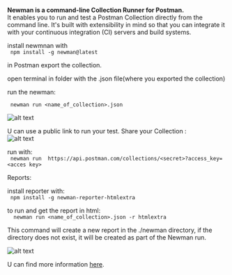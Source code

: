 **Newman is a command-line Collection Runner for Postman.**  
It enables you to run and test a Postman Collection directly from the command line. It's built with extensibility in mind so that you can integrate it with your continuous integration (CI) servers and build systems.


install newmnan with  
``` npm install -g newman@latest```

in Postman export the collection.

open terminal in folder with the .json file(where you exported the collection)

run the newman:  
  

``` newman run <name_of_collection>.json```

![alt text](runInTerminalWithNewman.png)

  
U can use a public link to run your test. Share your Collection :  
![alt text](sahreLinkPostman.png)

run with:  
``` newman run  https://api.postman.com/collections/<secret>?access_key=<acces key>```  



Reports:  

install reporter with:  
``` npm install -g newman-reporter-htmlextra```

to run and get the report in html:  
```  newman run <name_of_collection>.json -r htmlextra```

This command will create a new report in the ./newman directory, if the directory does not exist, it will be created as part of the Newman run.  


![alt text](reportHTML.png)


U can find more information [here](https://www.npmjs.com/package/newman-reporter-htmlextra).